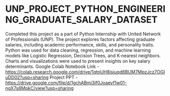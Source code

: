 # UNP_PROJECT_PYTHON_ENGINEERING_GRADUATE_SALARY_DATASET
Completed this project as a part of Python Internship with United Network of Professionals (UNP).
The project explores factors affecting graduate salaries, including academic performance, skills, and personality traits.
Python was used for data cleaning, regression, and machine learning models like Logistic Regression, Decision Trees, and K-nearest neighbors. 
Charts and visualizations were used to present insights on key salary determinants.
Google Colab Notebook Link - https://colab.research.google.com/drive/1qtnUH8isiuqd6BUM7MpzJcz7OGIuDD02?usp=sharing 
Project PPT - https://drive.google.com/file/d/1gchABmi3if0Joaevf1w01-ngX7s6MpkC/view?usp=sharing
